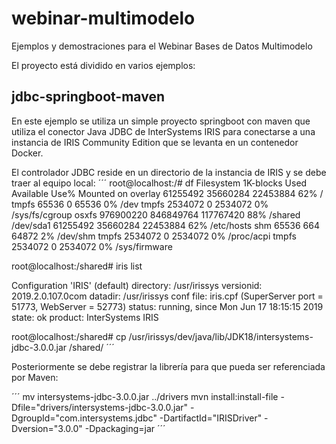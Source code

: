 # webinar-multimodelo

Ejemplos y demostraciones para el Webinar Bases de Datos Multimodelo

El proyecto está dividido en varios ejemplos:

## jdbc-springboot-maven

En este ejemplo se utiliza un simple proyecto springboot con maven que utiliza el conector Java JDBC de InterSystems IRIS para conectarse a una instancia de IRIS Community Edition que se levanta en un contenedor Docker.

El controlador JDBC reside en un directorio de la instancia de IRIS y se debe traer al equipo local:
´´´
root@localhost:/# df
Filesystem     1K-blocks      Used Available Use% Mounted on
overlay         61255492  35660284  22453884  62% /
tmpfs              65536         0     65536   0% /dev
tmpfs            2534072         0   2534072   0% /sys/fs/cgroup
osxfs          976900220 846849764 117767420  88% /shared
/dev/sda1       61255492  35660284  22453884  62% /etc/hosts
shm                65536       664     64872   2% /dev/shm
tmpfs            2534072         0   2534072   0% /proc/acpi
tmpfs            2534072         0   2534072   0% /sys/firmware

root@localhost:/shared# iris list

Configuration 'IRIS'   (default)
        directory:    /usr/irissys
        versionid:    2019.2.0.107.0com
        datadir:      /usr/irissys
        conf file:    iris.cpf  (SuperServer port = 51773, WebServer = 52773)
        status:       running, since Mon Jun 17 18:15:15 2019
        state:        ok
        product:      InterSystems IRIS

root@localhost:/shared# cp /usr/irissys/dev/java/lib/JDK18/intersystems-jdbc-3.0.0.jar /shared/
´´´

Posteriormente se debe registrar la librería para que pueda ser referenciada por Maven:

´´´
mv intersystems-jdbc-3.0.0.jar ../drivers
mvn install:install-file -Dfile="drivers/intersystems-jdbc-3.0.0.jar" -DgroupId="com.intersystems.jdbc" -DartifactId="IRISDriver" -Dversion="3.0.0" -Dpackaging=jar
´´´

